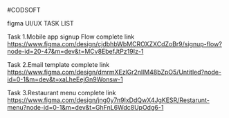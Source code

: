 #CODSOFT

figma UI/UX TASK LIST

Task 1.Mobile app signup Flow complete link https://www.figma.com/design/cjdbhbWbMCROXZXCdZoBr9/signup-flow?node-id=20-47&m=dev&t=MCv8EbefJtPz19Iz-1

Task 2.Email template complete link https://www.figma.com/design/dmrmXEzlGr2nllM48bZpO5/Untitled?node-id=0-1&m=dev&t=xaLheEejGn9Wonsw-1

Task 3.Restaurant menu complete link https://www.figma.com/design/jng0y7n9IxDdQwX4JgKESR/Restarunt-menu?node-id=0-1&m=dev&t=GhFnL6Wdc8UpOdg6-1
